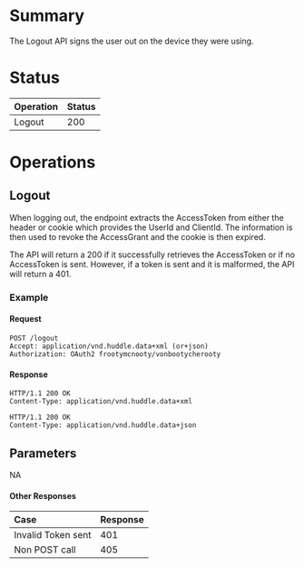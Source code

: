 # Summary #

The Logout API signs the user out on the device they were using. 

# Status #
| **Operation** | **Status** |
|:--------------|:-----------|
|Logout |200         |

# Operations #

## Logout ##

When logging out, the endpoint extracts the AccessToken from either the header or cookie which provides the UserId and ClientId. The information is then used to revoke the AccessGrant and the cookie is then expired. 

The API will return a 200 if it successfully retrieves the AccessToken or if no AccessToken is sent. However, if a token is sent and it is malformed, the API will return a 401. 

### Example ###

#### Request ####

```
POST /logout
Accept: application/vnd.huddle.data+xml (or+json)
Authorization: OAuth2 frootymcnooty/vonbootycherooty
```

#### Response ####
```
HTTP/1.1 200 OK
Content-Type: application/vnd.huddle.data+xml
```
```
HTTP/1.1 200 OK
Content-Type: application/vnd.huddle.data+json
```

## Parameters 
NA

#### Other Responses ####
|Case|Response|
|:---|:-------|
|Invalid Token sent|401|
|Non POST call|405|